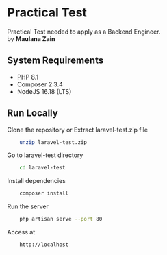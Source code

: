 
# Practical Test

Practical Test needed to apply as a Backend Engineer.\
by **Maulana Zain**


## System Requirements
- PHP 8.1
- Composer 2.3.4
- NodeJS 16.18 (LTS)
## Run Locally
Clone the repository or Extract laravel-test.zip file
```bash
    unzip laravel-test.zip
```

Go to laravel-test directory

```bash
    cd laravel-test
```

Install dependencies

```bash
    composer install
```

Run the server
```bash
    php artisan serve --port 80
```

Access at
```bash
    http://localhost
```
